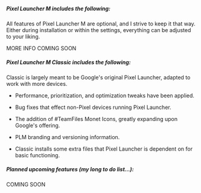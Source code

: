 ##### Pixel Launcher M includes the following:

All features of Pixel Launcher M are optional, and I strive to keep it that way.
Either during installation or within the settings, everything can be adjusted to your liking.

MORE INFO COMING SOON

##### Pixel Launcher M Classic includes the following:

Classic is largely meant to be Google's original Pixel Launcher, adapted to work with more devices.

- Performance, prioritization, and optimization tweaks have been applied.

- Bug fixes that effect non-Pixel devices running Pixel Launcher.

- The addition of #TeamFiles Monet Icons, greatly expanding upon Google's offering.

- PLM branding and versioning information.

- Classic installs some extra files that Pixel Launcher is dependent on for basic functioning.

##### Planned upcoming features (my long to do list...):

COMING SOON
